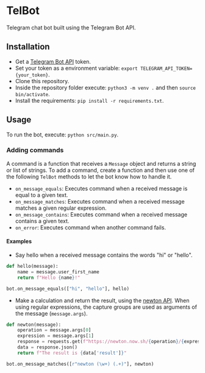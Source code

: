 # TelBot

Telegram chat bot built using the Telegram Bot API.

## Installation

- Get a [Telegram Bot API](https://core.telegram.org/bots/api) token.
- Set your token as a environment variable: `export TELEGRAM_API_TOKEN={your_token}`.
- Clone this repository.
- Inside the repository folder execute: `python3 -m venv .` and then `source bin/activate`.
- Install the requirements: `pip install -r requirements.txt`.

## Usage

To run the bot, execute: `python src/main.py`.

### Adding commands

A command is a function that receives a `Message` object and returns a string or list of strings.
To add a command, create a function and then use one of the following `TelBot` methods to let the bot know how to handle it.

- `on_message_equals`: Executes command when a received message is equal to a given text.
- `on_message_matches`: Executes command when a received message matches a given regular expression.
- `on_message_contains`: Executes command when a received message contains a given text.
- `on_error`: Executes command when another command fails.

#### Examples

- Say hello when a received message contains the words "hi" or "hello".

```python
def hello(message):
    name = message.user_first_name
    return f"Hello {name}!"

bot.on_message_equals(["hi", "hello"], hello)
```

- Make a calculation and return the result, using the [newton API](https://github.com/aunyks/newton-api). When using regular expressions, the capture groups are used as arguments of the message (`message.args`).

```python
def newton(message):
    operation = message.args[0]
    expression = message.args[1]
    response = requests.get(f"https://newton.now.sh/{operation}/{expression}")
    data = response.json()
    return f"The result is {data['result']}"

bot.on_message_matches([r"newton (\w+) (.+)"], newton)
```
